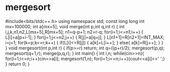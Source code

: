 # mergesort
#include&lt;bits/stdc++.h> using namespace std; const long long int mx=100000; int a[mx+5]; void merge(int p,int q,int r) {     int i,j,k,n1,n2,L[mx+5],R[mx+5];     n1=q-p+1;     n2=r-q;     for(i=1;i&lt;=n1;i++)     {         L[i]=a[p+i-1];     }     for(j=1;j&lt;=n2;j++)     {         R[j]=a[q+j];     }     L[n1+1]=R[n2+1]=INT_MAX;     i=j=1;     for(k=p;k&lt;=r;k++)     {         if(L[i]&lt;=R[j])         {             a[k]=L[i++];          }         else{             a[k]=R[j++];          }     }  }  void mergesort(int p,int r) {     if(p>=r) return;          int q=((p+r)/2);         mergesort(p,q);         mergesort(q+1,r);         merge(p,q,r);  } int main() {     int i,n;     while(cin>>n){         for(i=1;i&lt;=n;i++)cin>>a[i];         mergesort(1,n);          for(i=1;i&lt;=n;i++){cout&lt;&lt;a[i]&lt;&lt;' ';}     }     return 0; }
